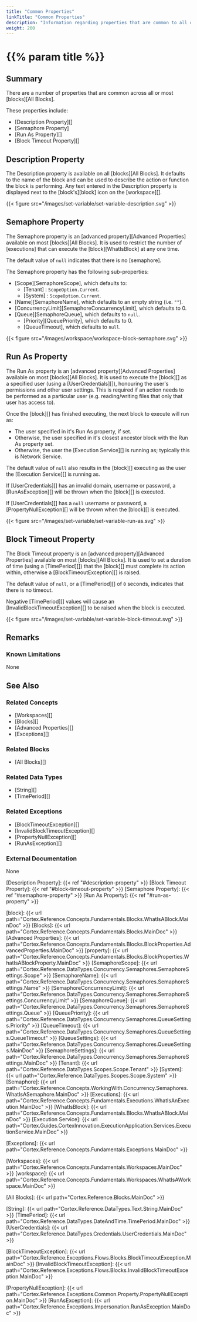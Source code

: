 ```yaml
---
title: "Common Properties"
linkTitle: "Common Properties"
description: "Information regarding properties that are common to all or most blocks."
weight: 200
---
```


# {{% param title %}}

## Summary

There are a number of properties that are common across all or most [blocks][All Blocks].

These properties include:

- [Description Property][]
- [Semaphore Property]
- [Run As Property][]
- [Block Timeout Property][]

## Description Property

The Description property is available on all [blocks][All Blocks]. It defaults to the name of the block and can be used to describe the action or function the block is performing. Any text entered in the Description property is displayed next to the [block's][block] icon on the [workspace][].

{{< figure src="/images/set-variable/set-variable-description.svg" >}}

## Semaphore Property

The Semaphore property is an [advanced property][Advanced Properties] available on most [blocks][All Blocks]. It is used to restrict the number of [executions] that can execute the [block][WhatIsBlock] at any one time.

The default value of `null` indicates that there is no [semaphore].

The Semaphore property has the following sub-properties:
* [Scope][SemaphoreScope], which defaults to:
    * [Tenant] : `ScopeOption.Current`.
    * [System] : `ScopeOption.Current`.
* [Name][SemaphoreName], which defaults to an empty string (i.e. `""`).
* [ConcurrencyLimit][SemaphoreConcurrencyLimit], which defaults to 0.
* [Queue][SemaphoreQueue], which defaults to `null`.
    * [Priority][QueuePriority], which defaults to 0.
    * [QueueTimeout], which defaults to `null`.

{{< figure src="/images/workspace/workspace-block-semaphore.svg" >}}

## Run As Property

The Run As property is an [advanced property][Advanced Properties] available on most [blocks][All Blocks]. It is used to execute the [block][] as a specified user (using a [UserCredentials][]), honouring the user's permissions and other user settings. This is required if an action needs to be performed as a particular user (e.g. reading/writing files that only that user has access to).

Once the [block][] has finished executing, the next block to execute will run as:

- The user specified in it's Run As property, if set.
- Otherwise, the user specified in it's closest ancestor block with the Run As property set.
- Otherwise, the user the [Execution Service][] is running as; typically this is Network Service.

The default value of `null` also results in the [block][] executing as the user the [Execution Service][] is running as.

If [UserCredentials][] has an invalid domain, username or password, a [RunAsException][] will be thrown when the [block][] is executed.

If [UserCredentials][] has a `null` username or password, a [PropertyNullException][] will be thrown when the [block][] is executed.

{{< figure src="/images/set-variable/set-variable-run-as.svg" >}}

## Block Timeout Property

The Block Timeout property is an [advanced property][Advanced Properties] available on most [blocks][All Blocks]. It is used to set a duration of time (using a [TimePeriod][]) that the [block][] must complete its action within, otherwise a [BlockTimeoutException][] is raised.

The default value of `null`, or a [TimePeriod][] of `0` seconds, indicates that there is no timeout.

Negative [TimePeriod][] values will cause an [InvalidBlockTimeoutException][] to be raised when the block is executed.

{{< figure src="/images/set-variable/set-variable-block-timeout.svg" >}}

## Remarks

### Known Limitations

None

## See Also

### Related Concepts

- [Workspaces][]
- [Blocks][]
- [Advanced Properties][]
- [Exceptions][]

### Related Blocks

- [All Blocks][]

### Related Data Types

- [String][]
- [TimePeriod][]

### Related Exceptions

- [BlockTimeoutException][]
- [InvalidBlockTimeoutException][]
- [PropertyNullException][]
- [RunAsException][]

### External Documentation

None

[Description Property]: {{< ref "#description-property" >}}
[Block Timeout Property]: {{< ref "#block-timeout-property" >}}
[Semaphore Property]: {{< ref "#semaphore-property" >}}
[Run As Property]: {{< ref "#run-as-property" >}}

[block]: {{< url path="Cortex.Reference.Concepts.Fundamentals.Blocks.WhatIsABlock.MainDoc" >}}
[Blocks]: {{< url path="Cortex.Reference.Concepts.Fundamentals.Blocks.MainDoc" >}}
[Advanced Properties]: {{< url path="Cortex.Reference.Concepts.Fundamentals.Blocks.BlockProperties.AdvancedProperties.MainDoc" >}}
[property]: {{< url path="Cortex.Reference.Concepts.Fundamentals.Blocks.BlockProperties.WhatIsABlockProperty.MainDoc" >}}
[SemaphoreScope]: {{< url path="Cortex.Reference.DataTypes.Concurrency.Semaphores.SemaphoreSettings.Scope" >}}
[SemaphoreName]: {{< url path="Cortex.Reference.DataTypes.Concurrency.Semaphores.SemaphoreSettings.Name" >}}
[SemaphoreConcurrencyLimit]: {{< url path="Cortex.Reference.DataTypes.Concurrency.Semaphores.SemaphoreSettings.ConcurrencyLimit" >}}
[SemaphoreQueue]: {{< url path="Cortex.Reference.DataTypes.Concurrency.Semaphores.SemaphoreSettings.Queue" >}}
[QueuePriority]: {{< url path="Cortex.Reference.DataTypes.Concurrency.Semaphores.QueueSettings.Priority" >}}
[QueueTimeout]: {{< url path="Cortex.Reference.DataTypes.Concurrency.Semaphores.QueueSettings.QueueTimeout" >}}
[QueueSettings]: {{< url path="Cortex.Reference.DataTypes.Concurrency.Semaphores.QueueSettings.MainDoc" >}}
[SemaphoreSettings]: {{< url path="Cortex.Reference.DataTypes.Concurrency.Semaphores.SemaphoreSettings.MainDoc" >}}
[Tenant]: {{< url path="Cortex.Reference.DataTypes.Scopes.Scope.Tenant" >}}
[System]: {{< url path="Cortex.Reference.DataTypes.Scopes.Scope.System" >}}
[Semaphore]: {{< url path="Cortex.Reference.Concepts.WorkingWith.Concurrency.Semaphores.WhatIsASemaphore.MainDoc" >}}
[Executions]: {{< url path="Cortex.Reference.Concepts.Fundamentals.Executions.WhatIsAnExecution.MainDoc" >}}
[WhatIsBlock]: {{< url path="Cortex.Reference.Concepts.Fundamentals.Blocks.WhatIsABlock.MainDoc" >}}
[Execution Service]: {{< url path="Cortex.Guides.CortexInnovation.ExecutionApplication.Services.ExecutionService.MainDoc" >}}

[Exceptions]: {{< url path="Cortex.Reference.Concepts.Fundamentals.Exceptions.MainDoc" >}}

[Workspaces]: {{< url path="Cortex.Reference.Concepts.Fundamentals.Workspaces.MainDoc" >}}
[workspace]: {{< url path="Cortex.Reference.Concepts.Fundamentals.Workspaces.WhatIsAWorkspace.MainDoc" >}}

[All Blocks]: {{< url path="Cortex.Reference.Blocks.MainDoc" >}}

[String]: {{< url path="Cortex.Reference.DataTypes.Text.String.MainDoc" >}}
[TimePeriod]: {{< url path="Cortex.Reference.DataTypes.DateAndTime.TimePeriod.MainDoc" >}}
[UserCredentials]: {{< url path="Cortex.Reference.DataTypes.Credentials.UserCredentials.MainDoc" >}}

[BlockTimeoutException]: {{< url path="Cortex.Reference.Exceptions.Flows.Blocks.BlockTimeoutException.MainDoc" >}}
[InvalidBlockTimeoutException]: {{< url path="Cortex.Reference.Exceptions.Flows.Blocks.InvalidBlockTimeoutException.MainDoc" >}}

[PropertyNullException]: {{< url path="Cortex.Reference.Exceptions.Common.Property.PropertyNullException.MainDoc" >}}
[RunAsException]: {{< url path="Cortex.Reference.Exceptions.Impersonation.RunAsException.MainDoc" >}}

